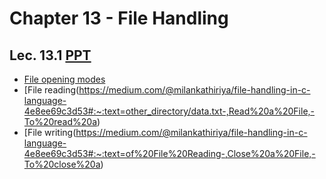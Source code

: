 # Chapter 13 - File Handling

## Lec. 13.1 [PPT](https://drive.google.com/file/d/1f0eV-_9aW6ByJZ3rSC7UCLJOBHwiCQEg/view?usp=sharing)
- [File opening modes](https://medium.com/@milankathiriya/file-handling-in-c-language-4e8ee69c3d53)
- [File reading(https://medium.com/@milankathiriya/file-handling-in-c-language-4e8ee69c3d53#:~:text=other_directory/data.txt-,Read%20a%20File,-To%20read%20a)
- [File writing(https://medium.com/@milankathiriya/file-handling-in-c-language-4e8ee69c3d53#:~:text=of%20File%20Reading-,Close%20a%20File,-To%20close%20a)
